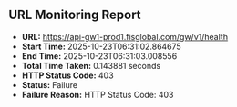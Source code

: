 ## URL Monitoring Report

- **URL:** https://api-gw1-prod1.fisglobal.com/gw/v1/health
- **Start Time:** 2025-10-23T06:31:02.864675
- **End Time:** 2025-10-23T06:31:03.008556
- **Total Time Taken:** 0.143881 seconds
- **HTTP Status Code:** 403
- **Status:** Failure
- **Failure Reason:** HTTP Status Code: 403
